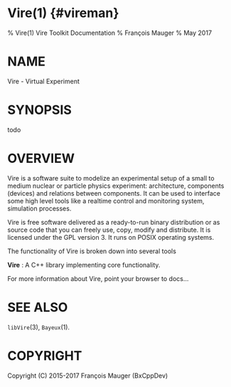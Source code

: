 Vire(1) {#vireman}
==================================

% Vire(1) Vire Toolkit Documentation
% François Mauger
% May 2017

# NAME

Vire - Virtual Experiment

# SYNOPSIS

todo

# OVERVIEW

Vire is a software suite to modelize an experimental setup of a small to medium nuclear
or particle physics experiment: architecture, components (devices) and relations
between components.
It can be used to interface some high level tools like a realtime
control and monitoring system, simulation processes.

Vire is free software delivered as a ready-to-run binary distribution or
as source code that you can freely use, copy, modify and distribute. It is
licensed under the GPL version 3. It runs on POSIX operating systems.

The functionality of Vire is broken down into several tools

**Vire**
:    A C++ library implementing core functionality.

For more information about Vire, point your browser to docs...

# SEE ALSO

  `libVire`(3), `Bayeux`(1).

# COPYRIGHT

Copyright (C) 2015-2017 François Mauger (BxCppDev)
